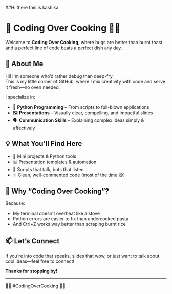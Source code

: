 ##Hi there this is kashika
# 🍝 Coding Over Cooking 👩‍💻

Welcome to **Coding Over Cooking**, where bugs are better than burnt toast and a perfect line of code beats a perfect dish any day.

## 🚀 About Me

Hi! I'm someone who’d rather debug than deep-fry.  
This is my little corner of GitHub, where I mix creativity with code and serve it fresh—no oven needed.

I specialize in:
- 🐍 **Python Programming** – From scripts to full-blown applications  
- 🖼️ **Presentations** – Visually clear, compelling, and impactful slides  
- 🗣️ **Communication Skills** – Explaining complex ideas simply & effectively

## 💡 What You’ll Find Here

- 🔧 Mini projects & Python tools  
- 📊 Presentation templates & automation  
- 💬 Scripts that talk, bots that listen  
- ✨ Clean, well-commented code (most of the time 😅)

## 🍳 Why “Coding Over Cooking”?

Because:
- My terminal doesn't overheat like a stove  
- Python errors are easier to fix than undercooked pasta  
- And Ctrl+Z works way better than scraping burnt rice

## 📫 Let’s Connect

If you're into code that speaks, slides that wow, or just want to talk about cool ideas—feel free to connect!

**Thanks for stopping by!**

---

👩‍💻 #CodingOverCooking 🧑‍🍳
